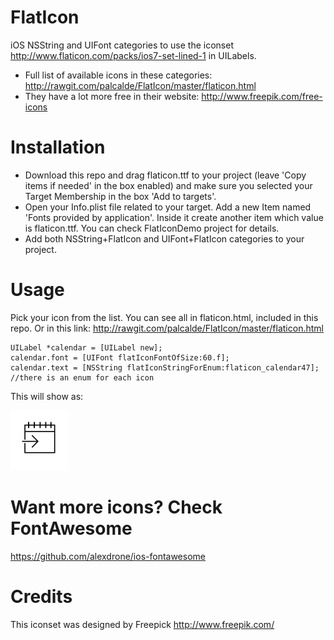 # FlatIcon 
iOS NSString and UIFont categories to use the iconset http://www.flaticon.com/packs/ios7-set-lined-1 in UILabels.

- Full list of available icons in these categories: http://rawgit.com/palcalde/FlatIcon/master/flaticon.html
- They have a lot more free in their website: http://www.freepik.com/free-icons

# Installation
* Download this repo and drag flaticon.ttf to your project (leave 'Copy items if needed' in the box enabled) and make sure you selected your Target Membership in the box 'Add to targets'.
* Open your Info.plist file related to your target. Add a new Item named 'Fonts provided by application'.  Inside it create another item which value is flaticon.ttf. You can check FlatIconDemo project for details.
* Add both NSString+FlatIcon and UIFont+FlatIcon categories to your project.

# Usage
Pick your icon from the list. You can see all in flaticon.html, included in this repo.
Or in this link: http://rawgit.com/palcalde/FlatIcon/master/flaticon.html
  
	UILabel *calendar = [UILabel new];
    calendar.font = [UIFont flatIconFontOfSize:60.f];
    calendar.text = [NSString flatIconStringForEnum:flaticon_calendar47]; //there is an enum for each icon
    
This will show as:

![image](/calendar.png)

# Want more icons? Check FontAwesome
https://github.com/alexdrone/ios-fontawesome

# Credits
This iconset was designed by Freepick http://www.freepik.com/
